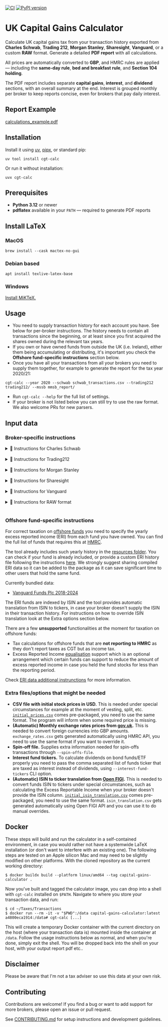 [![CI](https://github.com/KapJI/capital-gains-calculator/actions/workflows/ci.yml/badge.svg)](https://github.com/KapJI/capital-gains-calculator/actions)
[![PyPI version](https://img.shields.io/pypi/v/cgt-calc)](https://pypi.org/project/cgt-calc/)

# UK Capital Gains Calculator

Calculate UK capital gains tax from your transaction history exported from **Charles Schwab**, **Trading 212**, **Morgan Stanley**, **Sharesight**, **Vanguard**, or a custom **RAW** format.
Generate a detailed **PDF report** with all calculations.

All prices are automatically converted to **GBP**, and HMRC rules are applied — including the **same-day rule**, **bed and breakfast rule**, and **Section 104 holding**.

The PDF report includes separate **capital gains**, **interest**, and **dividend** sections, with an overall summary at the end.
Interest is grouped monthly per broker to keep reports concise, even for brokers that pay daily interest.

## Report Example

[calculations_example.pdf](https://github.com/KapJI/capital-gains-calculator/blob/main/calculations_example.pdf)

## Installation

Install it using [uv](https://docs.astral.sh/uv/concepts/tools/#the-uv-tool-interface), [pipx](https://pypa.github.io/pipx/), or standard pip:

```shell
uv tool install cgt-calc
```

Or run it without installation:

```shell
uvx cgt-calc
```

## Prerequisites

-   **Python 3.12** or newer
-   **pdflatex** available in your `PATH` — required to generate PDF reports

## Install LaTeX

### MacOS

```shell
brew install --cask mactex-no-gui
```

### Debian based

```shell
apt install texlive-latex-base
```

### Windows

[Install MiKTeX.](https://miktex.org/download)

## Usage

-   You need to supply transaction history for each account you have. See below for per-broker instructions. The history needs to contain all transactions since the beginning, or at least since you first acquired the shares owned during the relevant tax years.
-   If you own or have owned funds from outside the UK (i.e. Ireland), either them being accumulating or distributing, it's important you check the **Offshore fund-specific instructions** section below.
-   Once you have all your transactions from all your brokers you need to supply them together, for example to generate the report for the tax year 2020/21:

```shell
cgt-calc --year 2020 --schwab schwab_transactions.csv --trading212 trading212/ --mssb mmsb_report/
```

-   Run `cgt-calc --help` for the full list of settings.
-   If your broker is not listed below you can still try to use the raw format. We also welcome PRs for new parsers.

## Input data

### Broker-specific instructions

<details>
    <summary>🏦 Instructions for Charles Schwab</summary>

You will need:

-   **Exported transaction history in CSV format.**
    Schwab only allows to download transaction for the last 4 years. If you require more, you can download the history in 4-year chunks and combine them.
    [See example](https://github.com/KapJI/capital-gains-calculator/blob/main/tests/test_data/schwab_transactions.csv).
-   **Exported transaction history from Schwab Equity Awards in CSV format.**
    Only applicable if you receive equity awards in your account (e.g. for Alphabet/Google employees). Follow the same procedure as in the normal transaction history but selecting your Equity Award account.

Example usage for the tax year 2020/21:

```shell
cgt-calc --year 2020 --schwab schwab_transactions.csv --schwab-award schwab_awards.csv
```

_Note: For historic reasons, it is possible to provide the Equity Awards history in JSON format with `--schwab_equity_award_json`. Instructions are available at the top of this [parser file](../main/cgt_calc/parsers/schwab_equity_award_json.py). Please use the CSV method above if possible._

</details>
 <br />
<details>
    <summary>🏦 Instructions for Trading212</summary>

You will need:

-   **Exported transaction history from Trading 212.**
    You can provide a folder containing several files since Trading 212 limit the statements to 1 year periods.
    [See example](https://github.com/KapJI/capital-gains-calculator/tree/main/tests/test_data/trading212).

Example usage for the tax year 2024/25:

```shell
cgt-calc --year 2024 --trading212 trading212_trxs_dir/
```

</details>
 <br />
<details>
    <summary>🏦 Instructions for Morgan Stanley</summary>

You will need:

-   **Exported transaction history from Morgan Stanley.**
    Since Morgan Stanley generates multiple files in a single report, please specify a directory produced from the report download page.
    [See example](https://github.com/KapJI/capital-gains-calculator/tree/main/tests/test_data/mssb).

Example usage for the tax year 2024/25:

```shell
cgt-calc --year 2024 --mssb morgan_stanley_trxs_dir/
```

</details>
 <br />
<details>
    <summary>🏦 Instructions for Sharesight</summary>

You will need:

-   **Exported transaction history from Sharesight.**
    Sharesight is a portfolio tracking tool with support for multiple brokers.
    -   You will need the "All Trades" and "Taxable Income" reports since the beginning. Make sure to select "Since Inception" for the period, and "Not Grouping".
    -   Export both reports to Excel or Google Sheets, save as CSV, and place them in the same folder.
    -   [See example](https://github.com/KapJI/capital-gains-calculator/tree/main/tests/test_data/sharesight).

Comments:

-   Sharesight aggregates transactions from multiple brokers, but doesn't necessarily have balance information.
    Use the `--no-balance-check` flag to avoid spurious errors.

-   Since there is no direct support for equity grants, add `Stock Activity` as part of the comment associated with any vesting transactions - making sure they have the grant price filled ([see example](https://github.com/KapJI/capital-gains-calculator/tree/main/tests/test_data/sharesight)).

Example usage for the tax year 2024/25:

```shell
cgt-calc --year 2024 --no-balance-check --sharesight sharesight_trxs_dir/
```

</details>
 <br />
<details>
    <summary>🏦 Instructions for Vanguard</summary>

You will need:

-   **Exported transaction history from Vanguard.**
    Vanguard can generate a report in Excel format with all transactions across all periods of time and all accounts (ISA, GA, etc). Grab the ones you're interested into (normally GA account) and put them in a single CSV file.
    [See example](https://github.com/KapJI/capital-gains-calculator/blob/main/tests/test_data/vanguard/report.csv).

Example usage for the tax year 2024/25:

```shell
cgt-calc --year 2024 --vanguard vanguard.csv
```

</details>
 <br />
<details>
    <summary>🏦 Instructions for RAW format</summary>

You will need:

-   **CSV using the RAW format.** If your broker isn't natively supported you might choose to convert whatever report you can produce into this basic format.
    [See example](https://github.com/KapJI/capital-gains-calculator/blob/main/tests/test_data/raw/test_data.csv)

Example usage for the tax year 2024/25:

```shell
cgt-calc --year 2024 --raw sharesight_trxs_dir/
```

</details>
 <br />

### Offshore fund-specific instructions

For correct taxation on [offshore funds](https://www.gov.uk/government/publications/offshore-funds-self-assessment-helpsheet-hs265/hs265-offshore-funds) you need to specify the yearly excess reported income (ERI) from each fund you have owned.
You can find the full list of funds that requires this at [HMRC](https://www.gov.uk/government/publications/offshore-funds-list-of-reporting-funds).

The tool already includes such yearly history in the [resources folder](https://github.com/KapJI/capital-gains-calculator/blob/main/cgt_calc/resources/eri). You can check if your fund is already included, or provide a custom ERI history file following the instructions [here](https://github.com/KapJI/capital-gains-calculator/blob/main/excess_reported_income_sources.md). We strongly suggest sharing compiled ERI data so it can be added to the package as it can save significant time to other users that hold the same fund.

Currently bundled data:

-   [Vanguard Funds Plc 2018-2024](https://github.com/KapJI/capital-gains-calculator/blob/main/cgt_calc/resources/eri/vanguard_eri.csv)

The ERI funds are indexed by ISIN and the tool provides automatic translation from ISIN to tickers, in case your broker doesn't supply the ISIN in their transaction history. For instructions on how to override ISIN translation look at the Extra options section below.

There are a few **unsupported** functionalities at the moment for taxation on offshore funds:

-   Tax calculations for offshore funds that are **not reporting to HMRC** as they don't report taxes as CGT but as income tax.
-   Excess Reported Income [equalisation](https://www.gov.uk/hmrc-internal-manuals/investment-funds/ifm13224) support which is an optional arrangement which certain funds can support to reduce the amount of excess reported income in case you held the fund stocks for less than the reporting period.

Check [ERI data additional instrunctions](excess_reported_income_sources.md) for more information.

### Extra files/options that might be needed

-   **CSV file with initial stock prices in USD.** This is needed under special circumstances for example at the moment of vesting, split, etc.
    [`initial_prices.csv`](https://github.com/KapJI/capital-gains-calculator/blob/main/cgt_calc/resources/initial_prices.csv) comes pre-packaged, you need to use the same format. The program will inform when some required price is missing.
-   **(Automatic) Monthly exchange rates prices from [gov.uk](https://www.gov.uk/government/collections/exchange-rates-for-customs-and-vat).** This is needed to convert foreign currencies into GBP amounts. `exchange_rates.csv` gets generated automatically using HMRC API, you need to use the same format if you want to override it.
-   **Spin-off file.** Supplies extra information needed for spin-offs transactions through `--spin-offs-file`.
-   **Interest fund tickers.** To calculate dividends on bond funds/ETF properly you need to pass the comma separated list of funds ticker that are taxed as interest instead of dividends, using `--interest-fund-tickers` CLI option.
-   **(Automatic) ISIN to ticker translation from [Open FIGI](https://www.openfigi.com/api/overview).** This is needed to convert funds ISIN to tickers under special circumstances, such as calculating the Excess Reportable Income when your broker doesn't provide the ISIN column. [`initial_isin_translation.csv`](https://github.com/KapJI/capital-gains-calculator/blob/main/cgt_calc/resources/initial_isin_translation.csv) comes pre-packaged, you need to use the same format. `isin_translation.csv` gets generated automatically using Open FIGI API and you can use it to do manual overrides.

## Docker

These steps will build and run the calculator in a self-contained environment, in case you would rather not have a systemwide LaTeX installation (or don't want to interfere with an existing one).
The following steps are tested on an Apple silicon Mac and may need to be slightly modified on other platforms.
With the cloned repository as the current working directory:

```shell
$ docker buildx build --platform linux/amd64 --tag capital-gains-calculator .
```

Now you've built and tagged the calculator image, you can drop into a shell with `cgt-calc` installed on `$PATH`. Navigate to where you store your transaction data, and run:

```shell
$ cd ~/Taxes/Transactions
$ docker run --rm -it -v "$PWD":/data capital-gains-calculator:latest
a4800eca1914:/data# cgt-calc [...]
```

This will create a temporary Docker container with the current directory on the host (where your transaction data is) mounted inside the container at `/data`. Follow the usage instructions below as normal,
and when you're done, simply exit the shell. You will be dropped back into the shell on your host, with your output report pdf etc..

## Disclaimer

Please be aware that I'm not a tax adviser so use this data at your own risk.

## Contributing

Contributions are welcome!
If you find a bug or want to add support for more brokers, please open an issue or pull request.

See [CONTRIBUTING.md](CONTRIBUTING.md) for setup instructions and development guidelines.
